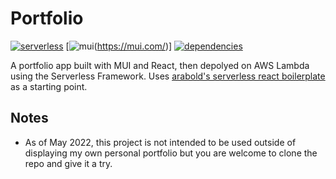 # Portfolio

[![serverless](http://public.serverless.com/badges/v3.svg)](http://www.serverless.com)
[![mui](https://img.shields.io/badge/MUI-%230081CB.svg?style=for-the-badge&logo=mui&logoColor=white)(https://mui.com/)]
[![dependencies](https://img.shields.io/david/arabold/serverless-react-boilerplate.svg)](https://github.com/arabold/serverless-react-boilerplate)

A portfolio app built with MUI and React, then depolyed on AWS Lambda using the Serverless Framework. Uses [arabold's serverless react boilerplate](https://github.com/arabold/serverless-react-boilerplate) as a starting point.

## Notes

- As of May 2022, this project is not intended to be used outside of displaying my own personal portfolio but you are welcome to clone the repo and give it a try.